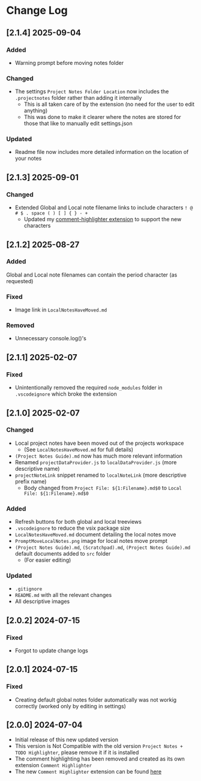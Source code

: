 # Change Log

<!-- ## [v-inc] ${YEAR4}-${MONTHNUMBER}-${DATE} -->

## [2.1.4] 2025-09-04
### Added
- Warning prompt before moving notes folder

### Changed
- The settings `Project Notes Folder Location` now includes the `.projectnotes` folder rather than adding it internally
  - This is all taken care of by the extension (no need for the user to edit anything)
  - This was done to make it clearer where the notes are stored for those that like to manually edit settings.json

### Updated
- Readme file now includes more detailed information on the location of your notes

## [2.1.3] 2025-09-01
### Changed
- Extended Global and Local note filename links to include characters `! @ # $ . space ( ) [ ] { } - +`
  - Updated my [comment-highlighter extension](https://github.com/willasm/comment-highlighter) to support the new characters

## [2.1.2] 2025-08-27
### Added
Global and Local note filenames can contain the period character (as requested)

### Fixed
- Image link in `LocalNotesHaveMoved.md`

### Removed
- Unnecessary console.log()'s

## [2.1.1] 2025-02-07
### Fixed
- Unintentionally removed the required `node_modules` folder in `.vscodeignore` which broke the extension

## [2.1.0] 2025-02-07
### Changed
- Local project notes have been moved out of the projects workspace
  - (See `LocalNotesHaveMoved.md` for full details)
- `(Project Notes Guide).md` now has much more relevant information
- Renamed `projectDataProvider.js` to `localDataProvider.js` (more descriptive name)
- `projectNoteLink` snippet renamed to `localNoteLink` (more descriptive prefix name)
  - Body changed from `Project File: ${1:Filename}.md$0` to `Local File: ${1:Filename}.md$0`

### Added
- Refresh buttons for both global and local treeviews
- `.vscodeignore` to reduce the vsix package size
- `LocalNotesHaveMoved.md` document detailing the local notes move
- `PromptMoveLocalNotes.png` image for local notes move prompt
- `(Project Notes Guide).md`, `(Scratchpad).md`, `(Project Notes Guide).md` default documents added to `src` folder
  - (For easier editing)

### Updated
- `.gitignore`
- `README.md` with all the relevant changes
- All descriptive images

## [2.0.2] 2024-07-15
### Fixed
- Forgot to update change logs

## [2.0.1] 2024-07-15
### Fixed
- Creating default global notes folder automatically was not workig correctly (worked only by editing in settings)

## [2.0.0] 2024-07-04
- Initial release of this new updated version
- This version is Not Compatible with the old version `Project Notes + TODO Highlighter`, please remove it if it is installed
- The comment highlighting has been removed and created as its own extension `Comment Highlighter`
- The new `Comment Highlighter` extension can be found [here](https://marketplace.visualstudio.com/items?itemName=willasm.comment-highlighter)


